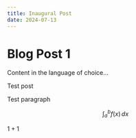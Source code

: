 ```yaml
---
title: Inaugural Post
date: 2024-07-13
---
```


# Blog Post 1

Content in the language of choice...

Test post

Test paragraph

$$\int_{a}^{b} f(x) \, dx$$

$1 + 1$